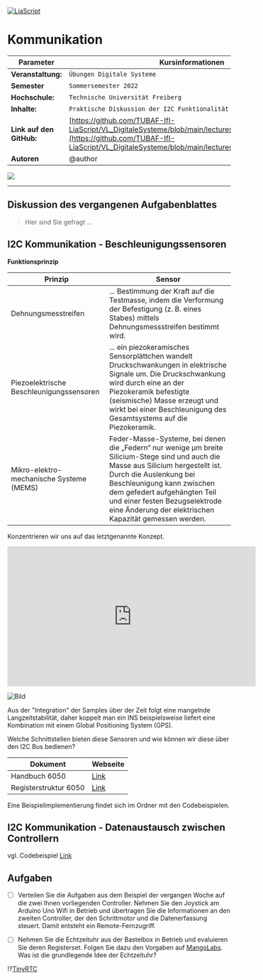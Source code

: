 <!--
author:   Sebastian Zug, Karl Fessel
email:    sebastian.zug@informatik.tu-freiberg.de

version:  0.0.3
language: de
narrator: Deutsch Female

import:  https://raw.githubusercontent.com/liascript-templates/plantUML/master/README.md
         https://github.com/LiaTemplates/AVR8js/main/README.md
         https://github.com/liascript/CodeRunner
         https://github.com/LiaTemplates/Pyodide

icon: https://upload.wikimedia.org/wikipedia/commons/d/de/Logo_TU_Bergakademie_Freiberg.svg
-->

[![LiaScript](https://raw.githubusercontent.com/LiaScript/LiaScript/master/badges/course.svg)](https://liascript.github.io/course/?https://github.com/TUBAF-IfI-LiaScript/VL_DigitaleSysteme/main/exercises/03_Kommunikation.md#1)

# Kommunikation

| Parameter                | Kursinformationen                                                                                                                                                                    |
| ------------------------ | ------------------------------------------------------------------------------------------------------------------------------------------------------------------------------------ |
| **Veranstaltung:**       | `Übungen Digitale Systeme`                                                                                                                                                      |
| **Semester**             | `Sommersemester 2022`                                                                                                                                                                |
| **Hochschule:**          | `Technische Universität Freiberg`                                                                                                                                                    |
| **Inhalte:**             | `Praktische Diskussion der I2C Funktionalität`                                                                                            |
| **Link auf den GitHub:** | [https://github.com/TUBAF-IfI-LiaScript/VL_DigitaleSysteme/blob/main/lectures/03_Kommunikation.md](https://github.com/TUBAF-IfI-LiaScript/VL_DigitaleSysteme/blob/main/lectures/03_Kommunikation.md) |
| **Autoren**              | @author                                                                                                                                                                              |

![](https://media.giphy.com/media/3gttGAxMSSofe/giphy-downsized.gif)

---

## Diskussion des vergangenen Aufgabenblattes

> Hier sind Sie gefragt ...

## I2C Kommunikation - Beschleunigungssensoren

__Funktionsprinzip__

| Prinzip                                  | Sensor                                                                                                                                                                                                                                                                                                                |
| ---------------------------------------- | --------------------------------------------------------------------------------------------------------------------------------------------------------------------------------------------------------------------------------------------------------------------------------------------------------------------- |
| Dehnungsmesstreifen                      | ... Bestimmung der Kraft auf die Testmasse, indem die Verformung der Befestigung (z. B. eines Stabes) mittels Dehnungsmessstreifen bestimmt wird.                                                                                                                                                                     |
| Piezoelektrische Beschleunigungssensoren | ... ein piezokeramisches Sensorplättchen wandelt Druckschwankungen in elektrische Signale um. Die Druckschwankung wird durch eine an der Piezokeramik befestigte (seismische) Masse erzeugt und wirkt bei einer Beschleunigung des Gesamtsystems auf die Piezokeramik.                                                |
| Mikro-elektro-mechanische Systeme (MEMS) | Feder-Masse-Systeme, bei denen die „Federn“ nur wenige μm breite Silicium-Stege sind und auch die Masse aus Silicium hergestellt ist. Durch die Auslenkung bei Beschleunigung kann zwischen dem gefedert aufgehängten Teil und einer festen Bezugselektrode eine Änderung der elektrischen Kapazität gemessen werden. |

Konzentrieren wir uns auf das letztgenannte Konzept.

<iframe width="560" height="315" src="https://www.youtube.com/embed/eqZgxR6eRjo" frameborder="0" allow="accelerometer; autoplay; clipboard-write; encrypted-media; gyroscope; picture-in-picture" allowfullscreen></iframe>

![Bild](../images/exercises/MEMSStruktur.png " [^4]")

Aus der "Integration" der Samples über der Zeit folgt eine mangelnde Langzeitstabilität, daher koppelt man ein INS beispielsweise liefert eine Kombination mit einem Global Positioning System (GPS).

Welche Schnittstellen bieten diese Sensoren und wie können wir diese über den I2C Bus bedienen?

| Dokument              | Webseite                                                                                 |
| --------------------- | ---------------------------------------------------------------------------------------- |
| Handbuch 6050         | [Link](https://invensense.tdk.com/wp-content/uploads/2015/02/MPU-6000-Datasheet1.pdf)    |
| Registerstruktur 6050 | [Link](https://invensense.tdk.com/wp-content/uploads/2015/02/MPU-6000-Register-Map1.pdf) |

Eine Beispielimplementierung findet sich im Ordner mit den Codebeispielen.

[^4]: *MEMS - Micro-Electro-Mechanical Systems* [Elektronik Kompendium](http://www.elektronik-kompendium.de/sites/bau/1503041.htm )]

## I2C Kommunikation - Datenaustausch zwischen Controllern

vgl. Codebeispiel [Link](https://github.com/TUBAF-IfI-LiaScript/VL_DigitaleSysteme/tree/main/codeExamples/avr/I2C_TOarduino)


## Aufgaben

- [ ] Verteilen Sie die Aufgaben aus dem Beispiel der vergangen Woche auf die zwei Ihnen vorliegenden Controller. Nehmen Sie den Joystick am Arduino Uno Wifi in Betrieb und übertragen Sie die Informationen an den zweiten Controller, der den Schrittmotor und die Datenerfassung steuert. Damit entsteht ein Remote-Fernzugriff.

- [ ] Nehmen Sie die Echtzeituhr aus der Bastelbox in Betrieb und evaluieren Sie deren Registerset. Folgen Sie dazu den Vorgaben auf [MangoLabs](https://www.mangolabs.de/product/real-time-clock-module/). Was ist die grundlegende Idee der Echtzeituhr?

!?[TinyRTC](https://www.youtube.com/watch?v=lyvoOEO-Ncg)
